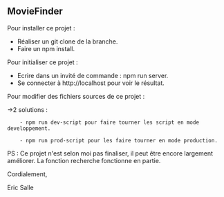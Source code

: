 ## MovieFinder ##

Pour installer ce projet :

- Réaliser un git clone de la branche.
- Faire un npm install.

Pour initialiser ce projet : 

- Ecrire dans un invité de commande : npm run server.
- Se connecter à http://localhost pour voir le résultat.

Pour modifier des fichiers sources de ce projet :

->2 solutions :

		- npm run dev-script pour faire tourner les script en mode developpement.

		- npm run prod-script pour les faire tourner en mode production.

PS : Ce projet n'est selon moi pas finaliser, il peut être encore largement améliorer.
La fonction recherche fonctionne en partie.

Cordialement,

Eric Salle
